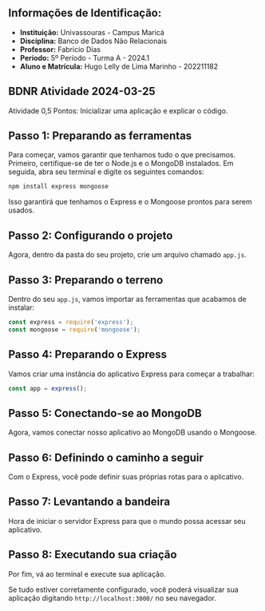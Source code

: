 ## Informações de Identificação:

- **Instituição:** Univassouras - Campus Maricá
- **Disciplina:** Banco de Dados Não Relacionais
- **Professor:** Fabricio Dias
- **Período:** 5º Período - Turma A - 2024.1
- **Aluno e Matrícula:** Hugo Lelly de Lima Marinho - 202211182

## BDNR Atividade 2024-03-25
Atividade 0,5 Pontos: Inicializar uma aplicação e explicar o código.

## Passo 1: Preparando as ferramentas

Para começar, vamos garantir que tenhamos tudo o que precisamos. Primeiro, certifique-se de ter o Node.js e o MongoDB instalados. Em seguida, abra seu terminal e digite os seguintes comandos:

```bash
npm install express mongoose
```

Isso garantirá que tenhamos o Express e o Mongoose prontos para serem usados.

## Passo 2: Configurando o projeto

Agora, dentro da pasta do seu projeto, crie um arquivo chamado `app.js`.

## Passo 3: Preparando o terreno

Dentro do seu `app.js`, vamos importar as ferramentas que acabamos de instalar:

```javascript
const express = require('express');
const mongoose = require('mongoose');
```

## Passo 4: Preparando o Express

Vamos criar uma instância do aplicativo Express para começar a trabalhar:

```javascript
const app = express();
```

## Passo 5: Conectando-se ao MongoDB

Agora, vamos conectar nosso aplicativo ao MongoDB usando o Mongoose.

## Passo 6: Definindo o caminho a seguir

Com o Express, você pode definir suas próprias rotas para o aplicativo.

## Passo 7: Levantando a bandeira

Hora de iniciar o servidor Express para que o mundo possa acessar seu aplicativo.

## Passo 8: Executando sua criação

Por fim, vá ao terminal e execute sua aplicação.

Se tudo estiver corretamente configurado, você poderá visualizar sua aplicação digitando `http://localhost:3000/` no seu navegador.
